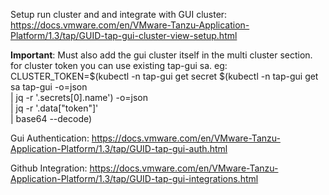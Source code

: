 Setup run cluster and and integrate with GUI cluster:
https://docs.vmware.com/en/VMware-Tanzu-Application-Platform/1.3/tap/GUID-tap-gui-cluster-view-setup.html

**Important**: Must also add the gui cluster itself in the multi cluster section.
for cluster token you can use existing tap-gui sa.
eg: CLUSTER_TOKEN=$(kubectl -n tap-gui get secret $(kubectl -n tap-gui get sa tap-gui -o=json \
| jq -r '.secrets[0].name') -o=json \
| jq -r '.data["token"]' \
| base64 --decode)


Gui Authentication:
https://docs.vmware.com/en/VMware-Tanzu-Application-Platform/1.3/tap/GUID-tap-gui-auth.html


Github Integration:
https://docs.vmware.com/en/VMware-Tanzu-Application-Platform/1.3/tap/GUID-tap-gui-integrations.html